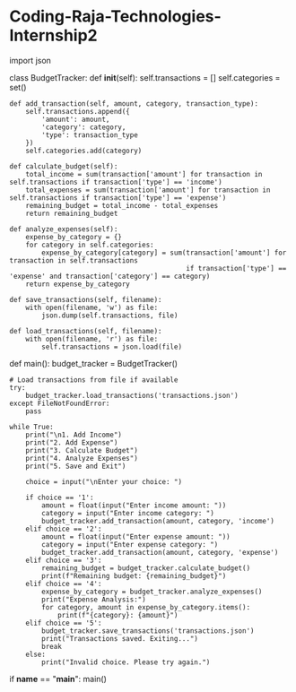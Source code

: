 # Coding-Raja-Technologies-Internship2
import json

class BudgetTracker:
    def __init__(self):
        self.transactions = []
        self.categories = set()

    def add_transaction(self, amount, category, transaction_type):
        self.transactions.append({
            'amount': amount,
            'category': category,
            'type': transaction_type
        })
        self.categories.add(category)

    def calculate_budget(self):
        total_income = sum(transaction['amount'] for transaction in self.transactions if transaction['type'] == 'income')
        total_expenses = sum(transaction['amount'] for transaction in self.transactions if transaction['type'] == 'expense')
        remaining_budget = total_income - total_expenses
        return remaining_budget

    def analyze_expenses(self):
        expense_by_category = {}
        for category in self.categories:
            expense_by_category[category] = sum(transaction['amount'] for transaction in self.transactions
                                                if transaction['type'] == 'expense' and transaction['category'] == category)
        return expense_by_category

    def save_transactions(self, filename):
        with open(filename, 'w') as file:
            json.dump(self.transactions, file)

    def load_transactions(self, filename):
        with open(filename, 'r') as file:
            self.transactions = json.load(file)

def main():
    budget_tracker = BudgetTracker()

    # Load transactions from file if available
    try:
        budget_tracker.load_transactions('transactions.json')
    except FileNotFoundError:
        pass

    while True:
        print("\n1. Add Income")
        print("2. Add Expense")
        print("3. Calculate Budget")
        print("4. Analyze Expenses")
        print("5. Save and Exit")

        choice = input("\nEnter your choice: ")

        if choice == '1':
            amount = float(input("Enter income amount: "))
            category = input("Enter income category: ")
            budget_tracker.add_transaction(amount, category, 'income')
        elif choice == '2':
            amount = float(input("Enter expense amount: "))
            category = input("Enter expense category: ")
            budget_tracker.add_transaction(amount, category, 'expense')
        elif choice == '3':
            remaining_budget = budget_tracker.calculate_budget()
            print(f"Remaining budget: {remaining_budget}")
        elif choice == '4':
            expense_by_category = budget_tracker.analyze_expenses()
            print("Expense Analysis:")
            for category, amount in expense_by_category.items():
                print(f"{category}: {amount}")
        elif choice == '5':
            budget_tracker.save_transactions('transactions.json')
            print("Transactions saved. Exiting...")
            break
        else:
            print("Invalid choice. Please try again.")

if __name__ == "__main__":
    main()

